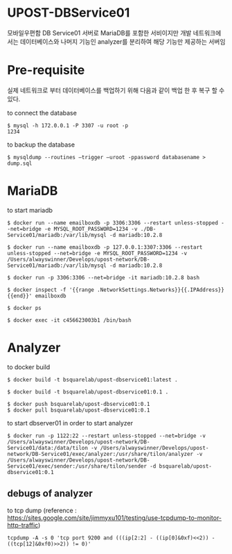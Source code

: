 # UPOST-DBService01
모바일우편함 DB Service01 서버로 MariaDB를 포함한 서비이지만 개발 네트워크에서는 데이터베이스와 나머지 기능인 analyzer를 분리하여 해당 기능만 제공하는 서버임

# Pre-requisite
실제 네트워크로 부터 데이터베이스를 백업하기 위해 다음과 같이 백업 한 후 복구 할 수 있다.

to connect the database
```
$ mysql -h 172.0.0.1 -P 3307 -u root -p
1234 
```

to backup the database
```
$ mysqldump --routines –trigger –uroot -ppassword databasename > dump.sql

```

# MariaDB
to start mariadb
```
$ docker run --name emailboxdb -p 3306:3306 --restart unless-stopped --net=bridge -e MYSQL_ROOT_PASSWORD=1234 -v ./DB-Service01/mariadb:/var/lib/mysql -d mariadb:10.2.8

$ docker run --name emailboxdb -p 127.0.0.1:3307:3306 --restart unless-stopped --net=bridge -e MYSQL_ROOT_PASSWORD=1234 -v /Users/alwayswinner/Develops/upost-network/DB-Service01/mariadb:/var/lib/mysql -d mariadb:10.2.8

$ docker run -p 3306:3306 --net=bridge -it mariadb:10.2.8 bash

$ docker inspect -f '{{range .NetworkSettings.Networks}}{{.IPAddress}}{{end}}' emailboxdb

$ docker ps

$ docker exec -it c456623003b1 /bin/bash

```



# Analyzer

to docker build
```
$ docker build -t bsquarelab/upost-dbservice01:latest .

$ docker build -t bsquarelab/upost-dbservice01:0.1 .

$ docker push bsquarelab/upost-dbservice01:0.1
$ docker pull bsquarelab/upost-dbservice01:0.1
```

to start dbserver01 in order to start analyzer
```
$ docker run -p 1122:22 --restart unless-stopped --net=bridge -v /Users/alwayswinner/Develops/upost-network/DB-Service01/data:/data/tilon -v /Users/alwayswinner/Develops/upost-network/DB-Service01/exec/analyzer:/usr/share/tilon/analyzer -v /Users/alwayswinner/Develops/upost-network/DB-Service01/exec/sender:/usr/share/tilon/sender -d bsquarelab/upost-dbservice01:0.1
```
## debugs of analyzer
to tcp dump (reference : https://sites.google.com/site/jimmyxu101/testing/use-tcpdump-to-monitor-http-traffic)

```
tcpdump -A -s 0 'tcp port 9200 and (((ip[2:2] - ((ip[0]&0xf)<<2)) - ((tcp[12]&0xf0)>>2)) != 0)'

```
